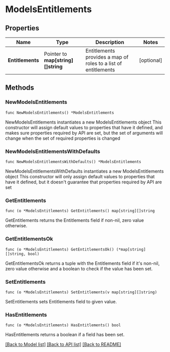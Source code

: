 # ModelsEntitlements

## Properties

Name | Type | Description | Notes
------------ | ------------- | ------------- | -------------
**Entitlements** | Pointer to **map[string][]string** | Entitlements provides a map of roles to a list of entitlements | [optional] 

## Methods

### NewModelsEntitlements

`func NewModelsEntitlements() *ModelsEntitlements`

NewModelsEntitlements instantiates a new ModelsEntitlements object
This constructor will assign default values to properties that have it defined,
and makes sure properties required by API are set, but the set of arguments
will change when the set of required properties is changed

### NewModelsEntitlementsWithDefaults

`func NewModelsEntitlementsWithDefaults() *ModelsEntitlements`

NewModelsEntitlementsWithDefaults instantiates a new ModelsEntitlements object
This constructor will only assign default values to properties that have it defined,
but it doesn't guarantee that properties required by API are set

### GetEntitlements

`func (o *ModelsEntitlements) GetEntitlements() map[string][]string`

GetEntitlements returns the Entitlements field if non-nil, zero value otherwise.

### GetEntitlementsOk

`func (o *ModelsEntitlements) GetEntitlementsOk() (*map[string][]string, bool)`

GetEntitlementsOk returns a tuple with the Entitlements field if it's non-nil, zero value otherwise
and a boolean to check if the value has been set.

### SetEntitlements

`func (o *ModelsEntitlements) SetEntitlements(v map[string][]string)`

SetEntitlements sets Entitlements field to given value.

### HasEntitlements

`func (o *ModelsEntitlements) HasEntitlements() bool`

HasEntitlements returns a boolean if a field has been set.


[[Back to Model list]](../README.md#documentation-for-models) [[Back to API list]](../README.md#documentation-for-api-endpoints) [[Back to README]](../README.md)


